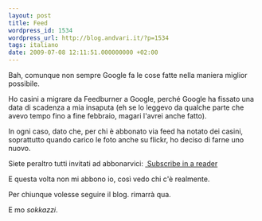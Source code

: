 ```yaml
---
layout: post
title: Feed
wordpress_id: 1534
wordpress_url: http://blog.andvari.it/?p=1534
tags: italiano
date: 2009-07-08 12:11:51.000000000 +02:00
---
```

Bah, comunque non sempre Google fa le cose fatte nella maniera miglior possibile.

Ho casini a migrare da Feedburner a Google, perché Google ha fissato una data di scadenza a mia insaputa (eh se lo leggevo da qualche parte che avevo tempo fino a fine febbraio, magari l'avrei anche fatto).

In ogni caso, dato che, per chi è abbonato via feed ha notato dei casini, soprattutto quando carico le foto anche su flickr, ho deciso di farne uno nuovo.

Siete peraltro tutti invitati ad abbonarvici:
<a title="Subscribe to my feed" rel="alternate" type="application/rss+xml" href="http://feeds.feedburner.com/helios89"><img style="border:0" src="http://www.feedburner.com/fb/images/pub/feed-icon32x32.png" alt="" /></a><a title="Subscribe to my feed" rel="alternate" type="application/rss+xml" href="http://feeds.feedburner.com/helios89"> Subscribe in a reader</a>

E questa volta non mi abbono io, così vedo chi c'è realmente.

Per chiunque volesse seguire il blog. rimarrà qua.

E mo <em>sokkazzi</em>.
